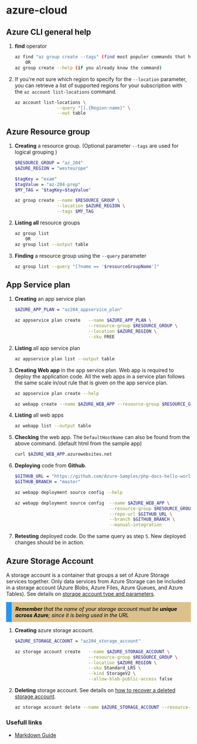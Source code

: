 
# azure-cloud


## Azure CLI general help

1. **find** operator

    ```bash
    az find "az group create --tags" (find most populer commands that has "___")
        OR
    az group create --help (if you already know the command)
    ```

2. If you're not sure which region to specify for the `--location` parameter, you can retrieve a list of supported regions for your subscription with the `az account list-locations` command.

    ```bash
    az account list-locations \
                    --query "[].{Region:name}" \
                    --out table
    ```

## Azure Resource group

1. **Creating** a resource group. (Optional parameter `--tags` are used for logical grouping )

    ```bash
    $RESOURCE_GROUP = "az_204"
    $AZURE_REGION = "westeurope"

    $tagKey = "exam"
    $tagValue = "az-204-prep"
    $MY_TAG = "$tagKey=$tagValue"

    az group create --name $RESOURCE_GROUP \
                    --location $AZURE_REGION \
                    --tags $MY_TAG
    ```

2. **Listing all** resource groups

    ```bash
    az group list
        OR
    az group list --output table
    ```

3. **Finding** a resource group using the `--query` parameter

    ```bash
    az group list --query "[?name == '$resourceGroupName']"
    ```


## App Service plan

1. **Creating** an app service plan

    ```bash
    $AZURE_APP_PLAN = "az204_appservice_plan"

    az appservice plan create   --name $AZURE_APP_PLAN \
                                --resource-group $RESOURCE_GROUP \
                                --location $AZURE_REGION \
                                --sku FREE
    ```

2. **Listing** all app service plan

    ```bash
    az appservice plan list --output table
    ```

3. **Creating Web app** in the app service plan. Web app is required to deploy the application code. All the web apps in a service plan follows the same scale in/out rule that is given on the app service plan.

    ```bash
    az appservice plan create --help

    az webapp create --name $AZURE_WEB_APP --resource-group $RESOURCE_GROUP --plan $AZURE_APP_PLAN
    ```

4. **Listing** all web apps

    ```bash
    az webapp list --output table
    ```
    
5. **Checking** the web app. The `DefaultHostName` can also be found from the above command. (default html from the sample app)

    ```bash
    curl $AZURE_WEB_APP.azurewebsites.net
    ```

6. **Deploying** code from **Github**.

    ```bash
    $GITHUB_URL = "https://github.com/Azure-Samples/php-docs-hello-world"
    $GITHUB_BRANCH = "master"

    az webapp deployment source config --help

    az webapp deployment source config  --name $AZURE_WEB_APP \
                                        --resource-group $RESOURCE_GROUP \
                                        --repo-url $GITHUB_URL \
                                        --branch $GITHUB_BRANCH \
                                        --manual-integration
    ```

7. **Retesting** deployed code. Do the same query as step `5`. New deployed changes should be in action.



## Azure Storage Account
A storage account is a container that groups a set of Azure Storage services together. Only data services from Azure Storage can be included in a storage account (Azure Blobs, Azure Files, Azure Queues, and Azure Tables). See details on [storage account type and parameters](https://learn.microsoft.com/en-us/azure/storage/common/storage-account-create?tabs=azure-cli#storage-account-type-parameters).


<div style="background-color: #dbc18c; border-left: 15px solid #2196F3; padding: 10px; color: #000000; font-style: italic;">
 <strong>Remember</strong> that the name of your storage account must be <strong>unique across Azure</strong>; since it is being used in the URL
</div>

1. **Creating** azure storage account.

    ```bash
    $AZURE_STORAGE_ACCOUNT = "az204_storage_account"

    az storage account create   --name $AZURE_STORAGE_ACCOUNT \
                                --resource-group $RESOURCE_GROUP \
                                --location $AZURE_REGION \
                                --sku Standard_LRS \
                                --kind StorageV2 \
                                --allow-blob-public-access false
    ```

2. **Deleting** storage account. See details on [how to recover a deleted storage account](https://learn.microsoft.com/en-us/azure/storage/common/storage-account-recover).

    ```bash
    az storage account delete --name $AZURE_STORAGE_ACCOUNT --resource-group  $RESOURCE_GROUP
    ```




























### Usefull links

- [Markdown Guide](https://www.markdownguide.org)
